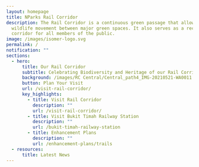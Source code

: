 ```yaml
---
layout: homepage
title: NParks Rail Corridor
description: The Rail Corridor is a continuous green passage that allows
  wildlife movement between major green spaces. It also serves as a recreational
  corridor for all members of the public.
image: /images/isomer-logo.svg
permalink: /
notification: ""
sections:
  - hero:
      title: Our Rail Corridor
      subtitle: Celebrating Biodiversity and Heritage of our Rail Corridor (Central)
      background: /images/RC Central/Central_path4_IMG-20210521-WA0011 - background.jpg
      button: Plan Your Visit
      url: /visit-rail-corridor/
      key_highlights:
        - title: Visit Rail Corridor
          description: ""
          url: /visit-rail-corridor/
        - title: Visit Bukit Timah Railway Station
          description: ""
          url: /bukit-timah-railway-station
        - title: Enhancement Plans
          description: ""
          url: /enhancement-plans/trails
  - resources:
      title: Latest News
---
```

